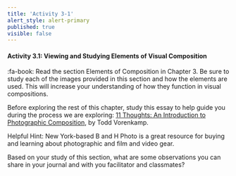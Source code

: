 ```yaml
---
title: 'Activity 3-1'
alert_style: alert-primary
published: true
visible: false
---
```


#### Activity 3.1:  Viewing and Studying Elements of Visual Composition

:fa-book: Read the section Elements of Composition in Chapter 3. Be sure to study each of the images provided in this section and how the elements are used. This will increase your understanding of how they function in visual compositions.

Before exploring the rest of this chapter, study this essay to help guide you during the process we are exploring: [11 Thoughts: An Introduction to Photographic Composition](https://www.bhphotovideo.com/explora/photography/tips-and-solutions/11-thoughts-introduction-photographic-composition), by Todd Vorenkamp.

Helpful Hint: New York-based B and H Photo is a great resource for buying and learning about photographic and film and video gear.

Based on your study of this section, what are some observations you can share in your journal and with you facilitator and classmates?
